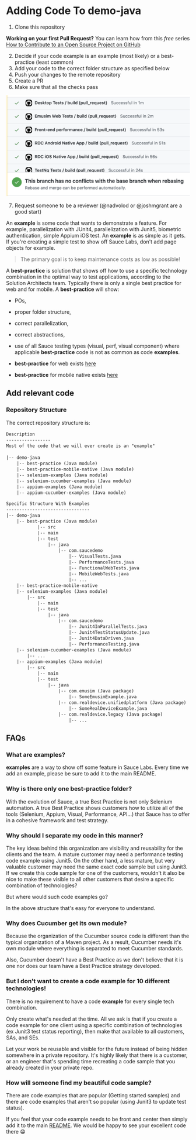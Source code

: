 # Adding Code To demo-java

1. Clone this repository

**Working on your first Pull Request?** You can learn how from this *free* series [How to Contribute to an Open Source Project on GitHub](https://kcd.im/pull-request)

2. Decide if your code example is an example (most likely) or a best-practice (least common)
3. Add your code to the correct folder structure as specified below
4. Push your changes to the remote repository
5. Create a PR
6. Make sure that all the checks pass

![passing checks](./images/checks.png)

7. Request someone to be a reviewer (@nadvolod or @joshmgrant are a good start)

An **example** is some code that wants to demonstrate a feature. 
For example, parallelization with JUnit4, parallelization with
Junit5,
biometric authentication, simple Appium iOS test. An **example** is as simple as it gets.
If you're creating a simple test to show off Sauce Labs, don't
add page objects for example.

> The primary goal is to keep maintenance costs as low as possible!

A **best-practice** is solution that shows off
how to use a specific technology combination in the optimal way
to test applications, according to the Solution Architects team. Typically there is
only a single best practice for web and for mobile. 
A **best-practice** will show:
* POs, 
* proper folder structure, 
* correct parallelization, 
* correct abstractions,
* use of all Sauce testing types (visual, perf, visual component) where applicable
**best-practice** code is not as common as code **examples**.

* **best-practice** for web exists [here](./best-practice)
* **best-practice** for mobile native exists [here](./best-practice-mobile-native)

## Add relevant code

### Repository Structure

The correct repository structure is:

```text
Description
-----------------
Most of the code that we will ever create is an "example"

|-- demo-java
    |-- best-practice (Java module)
    |-- best-practice-mobile-native (Java module)
    |-- selenium-examples (Java module)
    |-- selenium-cucumber-examples (Java module)
    |-- appium-examples (Java module)
    |-- appium-cucumber-examples (Java module)
```

```text
Specific Structure With Examples
--------------------------------
|-- demo-java
    |-- best-practice (Java module)
            |-- src
            |-- main
            |-- test
                |-- java
                    |-- com.saucedemo
                        |-- VisualTests.java
                        |-- PerformanceTests.java
                        |-- FunctionalWebTests.java
                        |-- MobileWebTests.java
                        |-- ...
    |-- best-practice-mobile-native
    |-- selenium-examples (Java module)
        |-- src
            |-- main
            |-- test
                |-- java
                    |-- com.saucedemo
                        |-- Junit4InParallelTests.java
                        |-- Junit4TestStatusUpdate.java
                        |-- Junit4DataDriven.java
                        |-- PerformanceTesting.java
    |-- selenium-cucumber-examples (Java module)
        |-- ...
    |-- appium-examples (Java module)
        |-- src
            |-- main
            |-- test
                |-- java
                    |-- com.emusim (Java package)
                        |-- SomeEmusimExample.java
                    |-- com.realdevice.unifiedplatform (Java package)
                        |-- SomeRealDeviceExample.java
                    |-- com.realdevice.legacy (Java package)
                        |-- ...
```

## FAQs

### What are examples?

**examples** are a way to show off some feature in Sauce Labs.
Every time we add an example, please be sure to add it to the main README.

### Why is there only one best-practice folder?

With the evolution of Sauce, a true Best Practice is not only
Selenium automation. A true Best Practice shows customers
how to utilize all of the tools (Selenium, Appium, Visual, Performance, API...)
that Sauce has to offer in a cohesive framework
and test strategy.

### Why should I separate my code in this manner?

The key ideas behind this organization are visibility and 
reusability for the clients and the team. A mature customer may need
a performance testing code example using Junit5. On the other
hand, a less mature, but very valuable customer may need the 
same exact code sample but using Junit3. If we create
this code sample for one of the customers, wouldn't it
also be nice to make these visible to all other customers
that desire a specific combination of technologies?

But where would such code examples go? 

In the above structure that's easy for everyone to understand.

### Why does Cucumber get its own module?

Because the organization of the Cucumber source code is
different than the typical organization of a Maven project.
As a result, Cucumber needs it's own module where everything
is separated to meet Cucumber standards.

Also, Cucumber doesn't have a Best Practice as we don't
believe that it is one nor does our team have a Best Practice strategy
developed.

### But I don't want to create a code example for 10 different technologies!

There is no requirement to have a code **example** for every single tech combination.

Only create what's needed at the time. 
All we ask is that if you create a code example for one client
using a specific combination of technologies (ex Junit3 test status reporting), 
then make
that available to all customers, SAs, and SEs. 

Let your work be reusable and visible for the future instead
of being hidden somewhere in a private repository. It's highly
likely that there is a customer, or an engineer that's 
spending time recreating a code sample that you already 
created in your private repo.

### How will someone find my beautiful code sample?

There are code examples that are popular 
(Getting started samples) and there are code examples that
aren't so popular (using Junit3 to update test status).

If you feel that your code example needs to be front and
center then simply add it to the main [README](README.md).
We would be happy to see your excellent code there 😁
